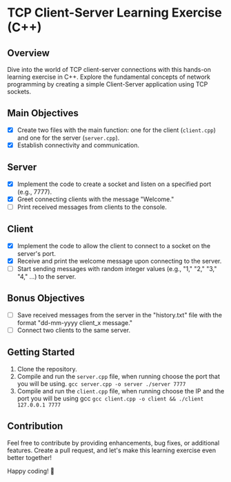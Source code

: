 # TCP Client-Server Learning Exercise (C++)

## Overview

Dive into the world of TCP client-server connections with this hands-on learning exercise in C++. Explore the fundamental concepts of network programming by creating a simple Client-Server application using TCP sockets.

## Main Objectives

- [x] Create two files with the main function: one for the client (`client.cpp`) and one for the server (`server.cpp`).
- [x] Establish connectivity and communication.

## Server

- [x] Implement the code to create a socket and listen on a specified port (e.g., 7777).
- [x] Greet connecting clients with the message "Welcome."
- [ ] Print received messages from clients to the console.

## Client

- [x] Implement the code to allow the client to connect to a socket on the server's port.
- [x] Receive and print the welcome message upon connecting to the server.
- [ ] Start sending messages with random integer values (e.g., "1," "2," "3," "4," ...) to the server.

## Bonus Objectives

- [ ] Save received messages from the server in the "history.txt" file with the format "dd-mm-yyyy client_x message."
- [ ] Connect two clients to the same server.

## Getting Started

1. Clone the repository.
2. Compile and run the `server.cpp` file, when running choose the port that you will be using. `gcc server.cpp -o server ./server 7777`
3. Compile and run the `client.cpp` file, when running choose the IP and the port you will be using gcc `gcc client.cpp -o client && ./client 127.0.0.1 7777`

## Contribution

Feel free to contribute by providing enhancements, bug fixes, or additional features. Create a pull request, and let's make this learning exercise even better together!

Happy coding! 🚀
